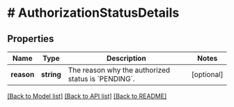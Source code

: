 # # AuthorizationStatusDetails

## Properties

Name | Type | Description | Notes
------------ | ------------- | ------------- | -------------
**reason** | **string** | The reason why the authorized status is &#x60;PENDING&#x60;. | [optional]

[[Back to Model list]](../../README.md#models) [[Back to API list]](../../README.md#endpoints) [[Back to README]](../../README.md)
